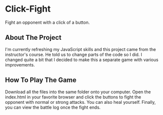# Click-Fight
Fight an opponent with a click of a button.
## About The Project
I'm currently refreshing my JavaScript skills and this project came from the instructor's course. He told us to change parts of the code so I did. I changed quite a bit that I decided to make this a separate game with various improvements.
## How To Play The Game
Download all the files into the same folder onto your computer. Open the index.html in your favorite browser and click the buttons to fight the opponent with normal or strong attacks. You can also heal yourself. Finally, you can view the battle log once the fight ends.
